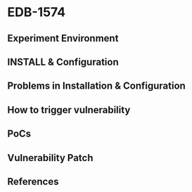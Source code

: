 # EDB-1574

## Experiment Environment

## INSTALL & Configuration

## Problems in Installation & Configuration

## How to trigger vulnerability

## PoCs

## Vulnerability Patch

## References
